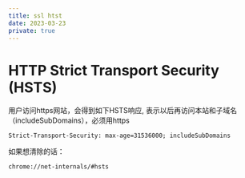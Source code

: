 ```yaml
---
title: ssl htst
date: 2023-03-23
private: true
---
```

# HTTP Strict Transport Security (HSTS)
用户访问https网站，会得到如下HSTS响应, 表示以后再访问本站和子域名（includeSubDomains），必须用https

    Strict-Transport-Security: max-age=31536000; includeSubDomains


如果想清除的话：

    chrome://net-internals/#hsts